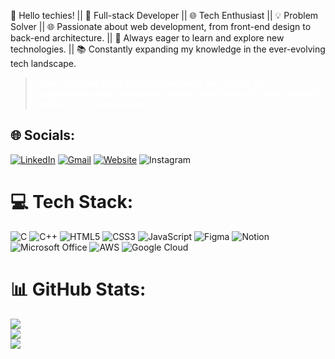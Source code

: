 👋 Hello techies! ||
🚀 Full-stack Developer || 🌐 Tech Enthusiast || 💡 Problem Solver ||
🌐 Passionate about web development, from front-end design to back-end architecture. ||
🔧 Always eager to learn and explore new technologies. ||
📚 Constantly expanding my knowledge in the ever-evolving tech landscape.


> <p style="color: white;"><strong><em>"You might not think that programmers are artists, but programming is an extremely creative profession. It’s logic-based creativity." - John Romero</em></strong></p>


## 🌐 Socials:
 [![LinkedIn](https://img.shields.io/badge/LinkedIn-0077B5?style=for-the-badge&logo=linkedin&logoColor=white)](https://linkedin.com/in/ankurrajsahu)
[![Gmail](https://img.shields.io/badge/Gmail-D14836?style=for-the-badge&logo=gmail&logoColor=white)](https://mail.google.com/mail/u/1/?dispatcher_command=master_lookup#inbox?compose=CllgCJZbjcVNgHdCzHKRtmPcbKVzBjKjJFZFGdSgljBLTmrKshMGkTZGPlHDsJsSKRDgbTfvMZg)
  [![Website](https://img.shields.io/badge/Internet%20Explorer-0076D6?style=for-the-badge&logo=Internet%20Explorer&logoColor=white)](http://www.ankurraj.com.s3-website-ap-northeast-1.amazonaws.com)
![Instagram](https://www.instagram.com/ankurrajj/?hl=en)
 
# 💻 Tech Stack:
![C](https://img.shields.io/badge/c-%2300599C.svg?style=for-the-badge&logo=c&logoColor=white) ![C++](https://img.shields.io/badge/c++-%2300599C.svg?style=for-the-badge&logo=c%2B%2B&logoColor=white)  ![HTML5](https://img.shields.io/badge/html5-%23E34F26.svg?style=for-the-badge&logo=html5&logoColor=white) ![CSS3](https://img.shields.io/badge/css3-%231572B6.svg?style=for-the-badge&logo=css3&logoColor=white) ![JavaScript](https://img.shields.io/badge/javascript-%23323330.svg?style=for-the-badge&logo=javascript&logoColor=%23F7DF1E)	![Figma](https://img.shields.io/badge/figma-%23F24E1E.svg?style=for-the-badge&logo=figma&logoColor=white)  ![Notion](https://img.shields.io/badge/Notion-%23000000.svg?style=for-the-badge&logo=notion&logoColor=white) ![Microsoft Office](https://img.shields.io/badge/Microsoft_Office-D83B01?style=for-the-badge&logo=microsoft-office&logoColor=white)
![AWS](https://img.shields.io/badge/AWS-%23FF9900.svg?style=for-the-badge&logo=amazon-aws&logoColor=white)
![Google Cloud](https://img.shields.io/badge/GoogleCloud-%234285F4.svg?style=for-the-badge&logo=google-cloud&logoColor=white)
# 📊 GitHub Stats:
![](https://github-readme-stats.vercel.app/api?username=ankurraj007&theme=dark&hide_border=false&include_all_commits=false&count_private=false)<br/>
![](https://github-readme-streak-stats.herokuapp.com/?user=ankurraj007&theme=dark&hide_border=false)<br/>
![](https://github-readme-stats.vercel.app/api/top-langs/?username=ankurraj007&theme=dark&hide_border=false&include_all_commits=false&count_private=false&layout=compact)


